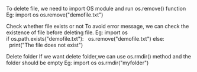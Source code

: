 To delete file, we need to import OS module  and run os.remove() function
Eg:	import os
		os.remove("demofile.txt")

Check whether file exists or not
	To avoid error message, we can check the existence of file before deleting file.
Eg:	import os
		if os.path.exists("demofile.txt"):
		  os.remove("demofile.txt")
		else:
		  print("The file does not exist")

Delete folder
	If we want delete  folder,we can use os.rmdir() method and the folder should be empty
Eg:		import os
			os.rmdir("myfolder")
